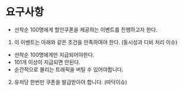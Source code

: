 # 요구사항
- 선착순 100명에게 할인쿠폰을 제공하는 이벤트를 진행하고자 한다.
1. 이 이벤트는 아래와 같은 조건을 만족하여야 한다. (동시성과 디비 처리 이슈)
  - 선착순 100명에게만 지급되어야한다.
  - 101개 이상이 지급되면 안된다.
  - 순간적으로 몰리는 트래픽을 버틸 수 있어야합니다.
2. 유저당 한번만 쿠폰을 발급받아야 합니다. (따닥이슈)
